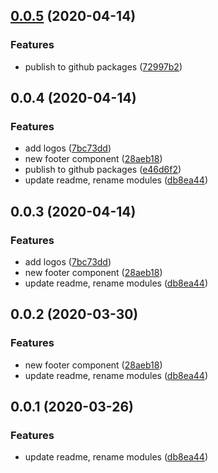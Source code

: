 ## [0.0.5](https://github.com/notiz-dev/design/compare/v0.0.4...v0.0.5) (2020-04-14)


### Features

* publish to github packages ([72997b2](https://github.com/notiz-dev/design/commit/72997b267c186b33a0bf88decec81760399127e6))



## 0.0.4 (2020-04-14)


### Features

* add logos ([7bc73dd](https://github.com/notiz-dev/design/commit/7bc73ddae35a29aad57f7ac8163746234de246e5))
* new footer component ([28aeb18](https://github.com/notiz-dev/design/commit/28aeb18fdbaef930d54a466969010a2fbe18066e))
* publish to github packages ([e46d6f2](https://github.com/notiz-dev/design/commit/e46d6f21f1d02dcb881830e0e264eaf7bfb6883b))
* update readme, rename modules ([db8ea44](https://github.com/notiz-dev/design/commit/db8ea44d7854dfebfce551324c41db5e180d2457))



## 0.0.3 (2020-04-14)


### Features

* add logos ([7bc73dd](https://github.com/notiz-dev/design/commit/7bc73ddae35a29aad57f7ac8163746234de246e5))
* new footer component ([28aeb18](https://github.com/notiz-dev/design/commit/28aeb18fdbaef930d54a466969010a2fbe18066e))
* update readme, rename modules ([db8ea44](https://github.com/notiz-dev/design/commit/db8ea44d7854dfebfce551324c41db5e180d2457))



## 0.0.2 (2020-03-30)


### Features

* new footer component ([28aeb18](https://github.com/notiz-dev/design/commit/28aeb18fdbaef930d54a466969010a2fbe18066e))
* update readme, rename modules ([db8ea44](https://github.com/notiz-dev/design/commit/db8ea44d7854dfebfce551324c41db5e180d2457))



## 0.0.1 (2020-03-26)


### Features

* update readme, rename modules ([db8ea44](https://github.com/notiz-dev/design/commit/db8ea44d7854dfebfce551324c41db5e180d2457))



